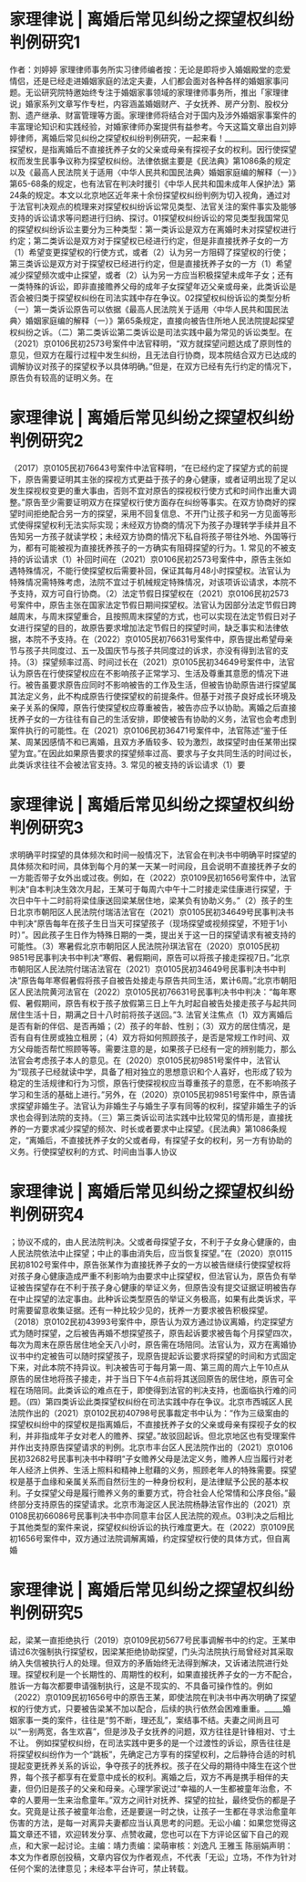 # 家理律说 | 离婚后常见纠纷之探望权纠纷判例研究1

作者：刘婷婷 家理律师事务所实习律师编者按：无论是即将步入婚姻殿堂的恋爱情侣，还是已经走进婚姻家庭的法定夫妻，人们都会面对各种各样的婚姻家事问题。无讼研究院特邀始终专注于婚姻家事领域的家理律师事务所，推出「家理律说」婚家系列文章写作专栏，内容涵盖婚姻财产、子女抚养、房产分割、股权分割、遗产继承、财富管理等方面。家理律师将结合对于国内及涉外婚姻家事案件的丰富理论知识和实践经验，对婚家律师办案提供有益参考。今天这篇文章出自刘婷婷律师，离婚后常见纠纷之探望权纠纷判例研究，一起来看！__________________探望权，是指离婚后不直接抚养子女的父亲或母亲有探视子女的权利。因行使探望权而发生民事争议称为探望权纠纷。法律依据主要是《民法典》第1086条的规定以及《最高人民法院关于适用〈中华人民共和国民法典〉婚姻家庭编的解释（一）》第65-68条的规定，也有法官在判决时援引《中华人民共和国未成年人保护法》第24条的规定。本文以北京地区近年来十余份探望权纠纷判例为切入视角，通过对于法官判决观点的梳理来对探望权纠纷诉讼常见类型、法官关注的案件事实及能够支持的诉讼请求等问题进行归纳、探讨。01探望权纠纷诉讼的常见类型我国常见的探望权纠纷诉讼主要分为三种类型：第一类诉讼是双方在离婚时未对探望权进行约定；第二类诉讼是双方对于探望权已经进行约定，但是非直接抚养子女的一方（1）希望变更探望权的行使方式，或者（2）认为另一方阻碍了探望权的行使；第三类诉讼是双方对于探望权已经进行约定，但是直接抚养子女的一方（1）希望减少探望频次或中止探望，或者（2）认为另一方应当积极探望未成年子女；还有一类特殊的诉讼，即非直接赡养父母的成年子女探望年迈父亲或母亲，此类诉讼是否会被归类于探望权纠纷在司法实践中存在争议。02探望权纠纷诉讼的类型分析（一）第一类诉讼原告可以依据《最高人民法院关于适用〈中华人民共和国民法典〉婚姻家庭编的解释（一）》第65条规定，直接向被告住所地人民法院提起探望权纠纷之诉。（二）第二类诉讼第二类诉讼是司法实践中最为常见的诉讼类型。在（2021）京0106民初2573号案件中法官释明，“双方就探望问题达成了原则性的意见，但双方在履行过程中发生纠纷，且无法自行协商，现本院结合双方已达成的调解协议对孩子的探望权予以具体明确。”但是，在双方已经有先行约定的情况下，原告负有较高的证明义务。在

# 家理律说 | 离婚后常见纠纷之探望权纠纷判例研究2

（2017）京0105民初76643号案件中法官释明，“在已经约定了探望方式的前提下，原告需要证明其主张的探视方式更益于孩子的身心健康，或者证明出现了足以发生探视权变更的重大事由，否则不宜对原告的探视权行使方式和时间作出重大调整。”原告至少需要证明双方在探望权行使方面存在纠纷等事实。在双方协商好的探望时间拒绝配合另一方的探望，采用不回复信息、不开门让孩子和另一方见面等形式使得探望权利无法实际实现；未经双方协商的情况下为孩子办理转学手续并且不告知另一方孩子就读学校；未经双方协商的情况下私自将孩子带往外地、外国等行为，都有可能被视为直接抚养孩子的一方确实有阻碍探望的行为。1. 常见的不被支持的诉讼请求（1）补回时间在（2021）京0106民初2573号案件中，原告主张如遇特殊情况，不能行使探望权后需要补回，保证其每月48小时探望权。法官认为特殊情况需特殊考虑，法院不宜过于机械规定特殊情况，对该项诉讼请求，本院不予支持，双方可自行协商。（2）法定节假日探望权在（2021）京0106民初2573号案件中，原告主张在国家法定节假日期间探望权。法官认为因部分法定节假日跨越周末，与周末探望重合，且按照周末探望的方式，也可以实现在法定节假日对子女进行探望的目的，故原告要求增加法定节假日的探望时间，缺乏事实和法律依据，本院不予支持。在（2022）京0105民初76631号案件中，原告提出希望母亲节与孩子共同度过、五一及国庆节与孩子共同度过的诉求，亦没有得到法官的支持。（3）探望频率过高、时间过长在（2021）京0105民初34649号案件中，法官认为原告在行使探望权应在不影响孩子正常学习、生活及尊重其意愿的情况下进行。被告虽要求原告应同时不影响被告的工作及生活，但被告协助原告进行探望属其法定义务，此不构成原告行使探望权的前提条件。但基于对孩子良好成长环境及亲子关系的保障，原告行使探望权应尊重被告，被告亦应予以协助。离婚之后直接抚养子女的一方往往有自己的生活安排，即使被告有协助的义务，法官也会考虑到案件执行的可能性。在（2021）京0106民初36471号案件中，法官陈述“鉴于任某、周某因感情不和已离婚，且双方矛盾较多、较为激烈，故探望时由任某带出探望为宜。”在因此如果原告要求的探望频率过高、要求与子女共同生活的时间过长，此类诉求往往不会被法官支持。3. 常见的被支持的诉讼请求（1）要

# 家理律说 | 离婚后常见纠纷之探望权纠纷判例研究3

求明确平时探望的具体频次和时间一般情况下，法官会在判决书中明确平时探望的具体频次和时间，具体到每个月的某一天某一时间段，且会说明不直接抚养子女的一方能否带子女外出或过夜。例如，在（2022）京0109民初1656号案件中，法官判决“自本判决生效次月起，王某可于每周六中午十二时接走梁佳康进行探望，于次日中午十二时前将梁佳康送回梁某居住地，梁某负有协助义务。”（2）孩子的生日北京市朝阳区人民法院付瑞洁法官在（2021）京0105民初34649号民事判决书中判决“原告每年在孩子生日当天可探望孩子（现场探望或视频探望，不短于1小时）”。因此孩子生日作为特殊日期的一类，提出关于这一日的探望请求有被支持的可能性。（3）寒暑假北京市朝阳区人民法院孙琪法官在（2020）京0105民初9851号民事判决书中判决“寒假、暑假期间，原告可以将孩子接走探视7日。”北京市朝阳区人民法院付瑞洁法官在（2021）京0105民初34649号民事判决书中判决“原告每年寒假暑假将孩子自被告处接走与原告共同生活，累计6周。”北京市朝阳区人民法院黄河法官在（2022）京0105民初76631号民事判决书中判决：“每年寒假、暑假期间，原告有权于孩子放假第三日上午九时起自被告处接走孩子与起共同居住生活十日，期满之日十八时前将孩子送回。”3. 法官关注焦点（1）双方离婚后是否有新的伴侣、是否再婚；（2）孩子的年龄、性别；（3）双方的居住情况，是否有自有住房或独立租房；（4）双方将如何照顾孩子，是否是常规工作时间、双方父母能否帮忙照顾等等。需要注意的是，如果孩子已经有一定的辨别能力，那么法官会考虑孩子本人的意见。在（2020）京0105民初9851号案件中，法官认为“现孩子已经就读中学，具备了相对独立的思想意识和个人喜好，也形成了较为稳定的生活规律和行为习惯，原告行使探视权应当尊重孩子的意愿，在不影响孩子学习和生活的基础上进行。”另外，在（2020）京0105民初9851号案件中，原告请求探望非婚生子。法官认为非婚生子与婚生子享有同等的权利，探望非婚生子的诉求也会得到法院的支持。（三）第三类诉讼司法实践中比较常见的情形是，直接抚养的一方要求减少探望的频次、时长或者要求中止探望。《民法典》第1086条规定，“离婚后，不直接抚养子女的父或者母，有探望子女的权利，另一方有协助的义务。行使探望权利的方式、时间由当事人协议

# 家理律说 | 离婚后常见纠纷之探望权纠纷判例研究4

；协议不成的，由人民法院判决。父或者母探望子女，不利于子女身心健康的，由人民法院依法中止探望；中止的事由消失后，应当恢复探望。”在（2020）京0115民初8102号案件中，原告张某作为直接抚养子女的一方以被告继续行使探望权将对孩子身心健康造成严重不利影响为由要求中止探望权，但法官认为，原告负有举证被告探望存在不利于孩子身心健康的举证义务，但原告没有提交证据证明被告存在中止探望的法定事由。此种诉讼类型原告的举证义务极高，如果有此类诉求，平时需要留意收集证据。还有一种比较少见的，抚养一方要求被告积极探望。（2018）京0102民初43993号案件中，原告认为双方通过协议离婚，约定探望方式为随时探望，之后被告再婚不想探望孩子，原告起诉要求被告每个月探望四次，每次为周末在原告居住地全天八小时，原告需在场陪同。法官认为，双方在离婚协议书中约定被告可以随时探望孩子，现原告提起诉讼要求将探望的时间和方式固定下来，对此本院不持异议。判决被告可于每月第一周、第三周的周六上午10点从原告的居住地将孩子接走，并于当日下午4点前将其送回原告的居住地，原告可全程在场陪同。此类诉讼的难点在于，即使得到法官的判决支持，也面临执行难的问题。（四）第四类诉讼此类探望权纠纷在司法实践中存在争议。北京市西城区人民法院作出的（2021）京0102民初40798号民事裁定书中认为：“作为三级案由的探望权纠纷中的探望权是指离婚后，不直接抚养子女的父亲或母亲有探视子女的权利，并非指成年子女对老人的赡养、探望。”故驳回起诉。但北京地区也有受理案件并作出支持原告探望请求的判例。北京市丰台区人民法院作出的（2021）京0106民初32682号民事判决书中释明“子女赡养父母是法定义务，赡养人应当履行对老年人经济上供养、生活上照料和精神上慰藉的义务，照顾老年人的特殊需要。探望权是基于血缘和亲属关系而自然衍生的一种身份权利，是法律赋予公民的基本权利。子女探望父母是履行赡养义务的重要方式，符合社会人伦常情和公序良俗。”最终部分支持原告的探望请求。北京市海淀区人民法院杨静法官作出的（2021）京0108民初66086号民事判决书中亦同意丰台区人民法院的观点。03判决之后相比于其他类型的案件来说，探望权纠纷诉讼的执行难度更大。在（2022）京0109民初1656号案件中，双方通过法院调解离婚，约定探望权行使的具体方式，但自离婚

# 家理律说 | 离婚后常见纠纷之探望权纠纷判例研究5

起，梁某一直拒绝执行（2019）京0109民初5677号民事调解书中的约定。王某申请过6次强制执行探望权，因梁某拒绝协助探望，门头沟法院执行局曾经对其采取纳入失信被执行人的处理。但双方的矛盾始终无法得到解决，又诉诸法院进行处理。探望权利是一个长期性的、周期性的权利，如果直接抚养子女的一方不配合，胜诉一方每次都要申请强制执行，这是不现实的、不具备可操作性的。例如（2022）京0109民初1656号中的原告王某，即使法院在判决书中再次明确了探望权的行使方式，只要被告梁某不加以配合，后续的执行依然会困难重重。_____婚姻家事一类的案件，往往是“剪不断，理还乱”，案结事不结。夫妻之间尚且可以“一别两宽，各生欢喜”，但是涉及子女抚养的问题，双方往往是针锋相对、寸土不让。 例如探望权纠纷，在司法实践中更多的是一个过渡性的诉讼，原告往往是将探望权纠纷作为一个“跳板”，先确定己方享有的探望权利，之后静待合适的时机提起变更抚养关系的诉讼，争夺孩子的抚养权。孩子在父母的期待中降生在这个世界，每个孩子都享有在爱意中成长的权利。离婚之后，双方不再是携手相伴的夫妻，但仍旧是孩子的父亲和母亲。心理学家说过“幸福的人一生都被童年治愈，不幸的人要用一生来治愈童年。”双方之间针对抚养、探望的拉扯，最终受伤的都是子女。究竟是让孩子被童年治愈，还是要逞一时之快，让孩子一生都在寻求治愈童年伤害的方法，是每一对离异夫妻都应当认真思考的问题。无讼小编：如果您觉得这篇文章还不错，欢迎转发分享、点赞收藏，您也可以在下方评论区留下自己的观点，和大家一起讨论。主编：靖力责编：梁萌审核：刘逸凡 王雅玉 陈丽娟声明：本文为作者原创投稿，文章内容仅为作者观点，不代表「无讼」立场，不作为针对任何个案的法律意见；未经本平台许可，禁止转载。

